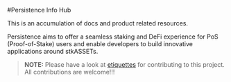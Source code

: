 #Persistence Info Hub

This is an accumulation of docs and product related resources. 

Persistence aims to offer a seamless staking and DeFi experience for PoS (Proof-of-Stake) users and enable developers to build innovative applications around stkASSETs.

>**NOTE:** Please have a look at [etiquettes](./CONTRIBUTION.md) for contributing to this project. All contributions are welcome!!!
